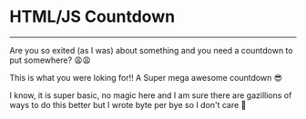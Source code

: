 # HTML/JS Countdown

----

Are you so exited (as I was) about something and you need a countdown to put somewhere? 😩😩

This is what you were loking for!! A Super mega awesome countdown 😎

I know, it is super basic, no magic here and I am sure there are gazillions of ways to do this better but I wrote byte per bye so I don't care 🤭

